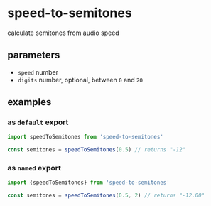 # speed-to-semitones

calculate semitones from audio speed

## parameters

- `speed` number
- `digits` number, optional, between `0` and `20`

## examples

### as `default` export

```javascript
import speedToSemitones from 'speed-to-semitones'

const semitones = speedToSemitones(0.5) // returns "-12"
```

### as `named` export

```javascript
import {speedToSemitones} from 'speed-to-semitones'

const semitones = speedToSemitones(0.5, 2) // returns "-12.00"
```
